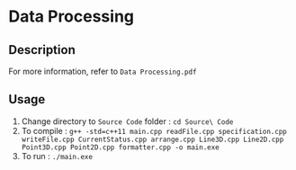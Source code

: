# Data Processing

## Description
For more information, refer to `Data Processing.pdf`

## Usage
1. Change directory to `Source Code` folder : `cd Source\ Code`
2. To compile : `g++ -std=c++11 main.cpp readFile.cpp specification.cpp writeFile.cpp CurrentStatus.cpp arrange.cpp Line3D.cpp Line2D.cpp Point3D.cpp Point2D.cpp formatter.cpp -o main.exe`
3. To run : `./main.exe`